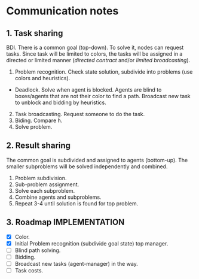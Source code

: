 # Communication notes

## 1. Task sharing

BDI.
There is a common goal (top-down).
To solve it, nodes can request tasks. Since task will be limited to colors, the tasks will be assigned
in a directed or limited manner (_directed contract_ and/or _limited broadcasting_).

1. Problem recognition. Check state solution, subdivide into problems (use colors and heuristics).

- Deadlock. Solve when agent is blocked. Agents are blind to boxes/agents that are not their color to find a path. Broadcast new task to unblock and bidding by heuristics.

2. Task broadcasting. Request someone to do the task.
3. Biding. Compare h.
4. Solve problem.

## 2. Result sharing

The common goal is subdivided and assigned to agents (bottom-up).
The smaller subproblems will be solved independently and combined.

1. Problem subdivision.
2. Sub-problem assignment.
3. Solve each subproblem.
4. Combine agents and subproblems.
5. Repeat 3-4 until solution is found for top problem.

## 3. Roadmap IMPLEMENTATION

- [x] Color.
- [x] Initial Problem recognition (subdivide goal state) top manager.
- [ ] Blind path solving.
- [ ] Bidding.
- [ ] Broadcast new tasks (agent-manager) in the way.
- [ ] Task costs.
